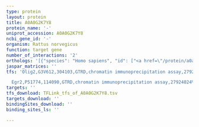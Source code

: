 ```yaml
---
type: protein
layout: protein
title: A0A0G2K7Y8
protein_name: '-'
uniprot_accession: A0A0G2K7Y8
ncbi_gene_id: '-'
organism: Rattus norvegicus
function: target gene
number_of_interactions: '2'
orthologs: '[{"species": "Homo sapiens", "id": ["<a href=\"/protein/a0a0k0k1a3\">A0A0K0K1A3</a>", "<a href=\"/protein/a0a0k0k1g8\">A0A0K0K1G8</a>", "<a href=\"/protein/a0a0k0k1g6\">A0A0K0K1G6</a>", "<a href=\"/protein/a0a075b6n4\">A0A075B6N4</a>"]}, {"species": "Mus musculus", "id": ["<a href=\"/protein/a0a0b4j1p8\">A0A0B4J1P8</a>", "<a href=\"/protein/a0a140t8n6\">A0A140T8N6</a>", "<a href=\"/protein/a0a0b4j1h2\">A0A0B4J1H2</a>"]}]'
jaspar_matrices: ''
tfs: 'Olig2,G3V612,304103,GTRD,chromatin immunoprecipitation assay,27924024%5Buid%5D,No

  Egr2,P51774,114090,GTRD,chromatin immunoprecipitation assay,27924024%5Buid%5D,No'
targets: ''
tfs_download: TFLink_tfs_of_A0A0G2K7Y8.tsv
targets_download: ''
bindingSites_download: ''
binding_sites_ls: ''

---
```

